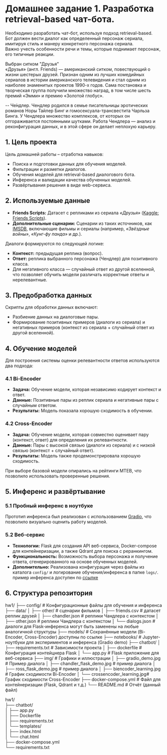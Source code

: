 # Домашнее задание 1. Разработка retrieval-based чат-бота.

Необходимо разработать чат-бот, используя подход retrieval-based.    
Бот должен вести диалог как определенный персонаж сериала, имитируя стиль и манеру конкретного персонажа сериала.   
Важно учесть особенности речи и темы, которые поднимает персонаж, его типичные реакции.   

Выбран ситком "Друзья"  
    «Друзья» (англ. Friends) — американский ситком, повествующий о жизни шестерых друзей. Признан одним из лучших комедийных сериалов в истории американского телевидения и стал одним из наиболее знаменитых проектов 1990-х годов. Сама постановка и творческая группа получили множество наград, в том числе шесть премий «Эмми» и премию «Золотой глобус».

-- Че́ндлер. Чендлер родился в семье писательницы эротических романов Норы Тайлер Бинг и гомосексуала-трансвестита Чарльза Бинга. У Чендлера множество комплексов, от которых он отгораживается постоянными шутками. Работа Чендлера — анализ и реконфигурация данных, и в этой сфере он делает неплохую карьеру.

## 1. Цель проекта

Цель домашней работы – отработка навыков:
- Поиска и подготовки данных для обучения моделей.
- Фильтрации и разметки диалогов.
- Обучения моделей для retrieval-based диалогового бота.
- Инференса и валидации качества обученных моделей.
- Развёртывания решения в виде web-сервиса.

## 2. Используемые данные

- **Friends Scripts:** Датасет с репликами из сериала *«Друзья»* ([Kaggle: Friends Scripts](https://www.kaggle.com/datasets/amandam1/friends-scripts)).
- **Дополнительные сценарии:** Сценарии из таких источников, как [IMSDB](https://imsdb.com/all-scripts.html), включающие фильмы и сериалы (например, *«Звёздные войны»*, *«Кунг-фу панда»* и др.).

Диалоги формируются по следующей логике:
- **Контекст:** предыдущая реплика (вопрос).
- **Ответ:** реплика выбранного персонажа (Чендлер) для позитивного класса.
- Для негативного класса — случайный ответ из другой вселенной, что позволяет обучить модели различать корректные ответы и нерелевантные.

## 3. Предобработка данных

Скрипты для обработки данных включают:
- Разбиение данных на диалоговые пары.
- Формирование позитивных примеров (диалоги из сериала) и негативных примеров (контекст из сериала + случайный ответ из другой вселенной).

## 4. Обучение моделей

Для построения системы оценки релевантности ответов используются два подхода:

### 4.1 Bi-Encoder
- **Задача:** Обучение модели, которая независимо кодирует контекст и ответ.
- **Данные:** Позитивные пары из реплик сериала и негативные пары с случайным ответом.
- **Результаты:** Модель показала хорошую сходимость в обучении.

### 4.2 Cross-Encoder
- **Задача:** Обучение модели, которая совместно оценивает пару (контекст, ответ) для определения их релевантности.
- **Данные:** Пары с высокой связью (диалоги из сериала) и с низкой связью (контекст + случайный ответ).
- **Результаты:** Модель также продемонстрировала хорошую сходимость.

При выборе базовой модели опирались на рейтинги MTEB, что позволило использовать проверенные решения.

## 5. Инференс и развёртывание

### 5.1 Пробный инференс в ноутбуке
Прототип инференса был реализован с использованием [Gradio](https://gradio.app/), что позволило визуально оценить работу моделей.

### 5.2 Веб-сервис
- **Технологии:** Flask для создания API веб-сервиса, Docker-compose для контейнеризации, а также Qdrant для поиска с реранкингом.
- **Функциональность:** Возможность выбора персонажа и получение ответа, сгенерированного на основе обученных моделей.
- **Дополнительно:** Реализована конфигурация через файлы из каталога `config/` и логирование обучения/инференса в папке `logs/`.
  пример инференса доступен по [ссылке](http://45.114.61.171:5000)

## 6. Структура репозитория

hw1/ 
├── config/ # Конфигурационные файлы для обучения и инференса 
├── data/ 
│ ├── other/ # сценарии фильмов 
│ ├── friends.csv  # датасет реплик друзей
│ ├── chandler.json # реплики Чандлера с контекстом
│ ├── other.json # реплики Чандлера с контекстом
│ └── dialogs.json # диалоги для Flask-инференса могут быть заменены на любые аналогичной структуры
├── models/ # Сохранённые модели (Bi-Encoder, Cross-Encoder) доступны по ссылке 
├── notebooks/ # Jupyter-ноутбуки для экспериментов и инференса (Gradio demo) 
├── chatbot/ 
│ ├── requirements.txt # Зависимости проекта 
│ ├── dockerfile # Конфигурация контейцнера Flask
│ └── app.py # Flask приложение для веб-сервиса 
├── img/ # Графики и иллюстрации 
│ ├── gradio_demo.jpg # Пример диалога
│ ├── chandler_flask_demo.jpg # пример диалога 
│ ├── ross_flask_demo.jpg # пример диалога 
│ ├── biencoder_learning.jpg # График сходимости Bi-Encoder 
│ └── crossencoder_learning.jpg# График сходимости Cross-Encoder 
├── docker-compose.yml # Файл для контейнеризации (Flask, Qdrant и т.д.) 
└── README.md # Отчёт (данный файл)

hw1/   
├── chatbot/   
│   ├── app.py   
│   ├── Dockerfile   
│   ├── requirements.txt   
│   └── templates/   
│       ├── index.html   
│       └── chat.html   
├── docker-compose.yml   
└── requirements.txt  
